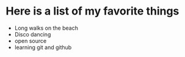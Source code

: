 # Here is a list of my favorite things
- Long walks on the beach
- Disco dancing
- open source
- learning git and github
